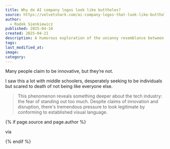 ```yaml
---
title: Why do AI company logos look like buttholes?
source: https://velvetshark.com/ai-company-logos-that-look-like-buttholes
author:
  - Radek Sienkiewicz
published: 2025-04-10
created: 2025-04-21
description: A humorous exploration of the uncanny resemblance between AI company logos and human anatomy. Discover why circular, gradient-based designs dominate the AI industry, and what this design convergence tells us about branding in tech.
tags: 
last_modified_at: 
image: 
category:
---
```

Many people claim to be innovative, but they’re not. 

I saw this a lot with middle schoolers, desperately seeking to be individuals but scared to death of not being like everyone else. 

> This phenomenon reveals something deeper about the tech industry: the fear of standing out too much. Despite claims of innovation and disruption, there's tremendous pressure to look legitimate by conforming to established visual language.

{% if page.source and page.author %}
  <p>via <a href=""></a></p>
{% endif %}